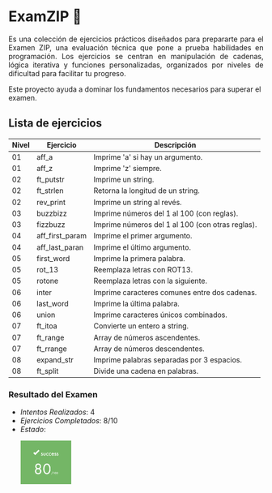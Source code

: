 # ExamZIP 🎯
<p align="justify">
Es una colección de ejercicios prácticos diseñados para prepararte para el Examen ZIP, una evaluación técnica que pone a prueba habilidades en programación. Los ejercicios se centran en manipulación de cadenas, lógica iterativa y funciones personalizadas, organizados por niveles de dificultad para facilitar tu progreso.

Este proyecto ayuda a dominar los fundamentos necesarios para superar el examen.
</p>

## Lista de ejercicios
| Nivel | Ejercicio | Descripción |
|---|---|---|
| 01 | aff_a | Imprime 'a' si hay un argumento. |
| 01 | aff_z | Imprime 'z' siempre. |
| 02 | ft_putstr | Imprime un string. |
| 02 | ft_strlen | Retorna la longitud de un string. |
| 02 | rev_print | Imprime un string al revés. |
| 03 | buzzbizz | Imprime números del 1 al 100 (con reglas). |
| 03 | fizzbuzz | Imprime números del 1 al 100 (con otras reglas). |
| 04 | aff_first_param | Imprime el primer argumento. |
| 04 | aff_last_paran | Imprime el último argumento. |
| 05 | first_word | Imprime la primera palabra. |
| 05 | rot_13 | Reemplaza letras con ROT13. |
| 05 | rotone | Reemplaza letras con la siguiente. |
| 06 | inter | Imprime caracteres comunes entre dos cadenas. |
| 06 | last_word | Imprime la última palabra. |
| 06 | union | Imprime caracteres únicos combinados. |
| 07 | ft_itoa | Convierte un entero a string. |
| 07 | ft_range | Array de números ascendentes. |
| 07 | ft_rrange | Array de números descendentes. |
| 08 | expand_str | Imprime palabras separadas por 3 espacios. |
| 08 | ft_split | Divide una cadena en palabras. |

### Resultado del Examen

- *Intentos Realizados*: 4
- *Ejercicios Completados*: 8/10
- *Estado*: 
  <p>
  <img src="https://github.com/svarelavila/svarelavila/blob/main/imagenes/examan.png" alt="exam logo" width="100"/>
  </p>
